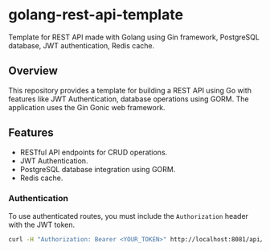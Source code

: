 # golang-rest-api-template
Template for REST API made with Golang using Gin framework, PostgreSQL database, JWT authentication, Redis cache.

## Overview

This repository provides a template for building a REST API using Go with features like JWT Authentication, database operations using GORM. The application uses the Gin Gonic web framework.

## Features

- RESTful API endpoints for CRUD operations.
- JWT Authentication.
- PostgreSQL database integration using GORM.
- Redis cache.

### Authentication

To use authenticated routes, you must include the `Authorization` header with the JWT token.

```bash
curl -H "Authorization: Bearer <YOUR_TOKEN>" http://localhost:8081/api/user/1